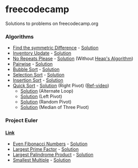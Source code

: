 # freecodecamp
Solutions to problems on freecodecamp.org

### Algorithms

* [Find the symmetric Difference](https://learn.freecodecamp.org/coding-interview-prep/algorithms/find-the-symmetric-difference) - [Solution](https://github.com/envyN/freecodecamp/blob/master/src/Algorithms/FindTheSymmetricDifference.js)
* [Inventory Update](https://learn.freecodecamp.org/coding-interview-prep/algorithms/inventory-update) - [Solution](https://github.com/envyN/freecodecamp/blob/master/src/Algorithms/InventoryUpdate.js)
* [No Repeats Please](https://learn.freecodecamp.org/coding-interview-prep/algorithms/no-repeats-please) - [Solution](https://github.com/envyN/freecodecamp/blob/master/src/Algorithms/NoRepeatsPlease.js) (Without [Heap's Algorithm](https://en.wikipedia.org/wiki/Heap%27s_algorithm))
* [Pairwise](https://learn.freecodecamp.org/coding-interview-prep/algorithms/pairwise) - [Solution](https://github.com/envyN/freecodecamp/blob/master/src/Algorithms/Pairwise.js)
* [Bubble Sort](https://learn.freecodecamp.org/coding-interview-prep/algorithms/implement-bubble-sort) - [Solution](https://github.com/envyN/freecodecamp/blob/master/src/Algorithms/BubbleSort.js)
* [Selection Sort](https://learn.freecodecamp.org/coding-interview-prep/algorithms/implement-selection-sort) - [Solution](https://github.com/envyN/freecodecamp/blob/master/src/Algorithms/SelectionSort.js)
* [Insertion Sort](https://learn.freecodecamp.org/coding-interview-prep/algorithms/implement-insertion-sort) - [Solution](https://github.com/envyN/freecodecamp/blob/master/src/Algorithms/InsertionSort.js)
* [Quick Sort](https://learn.freecodecamp.org/coding-interview-prep/algorithms/implement-quick-sort) - [Solution](https://github.com/envyN/freecodecamp/blob/master/src/Algorithms/QuickSort.js) (Right Pivot) ([Ref-video](https://www.youtube.com/watch?v=COk73cpQbFQ))
    * [Solution](https://github.com/envyN/freecodecamp/blob/master/src/Algorithms/QuickSort_alternateLoop.js) (Alternate Loop)
    * [Solution](https://github.com/envyN/freecodecamp/blob/master/src/Algorithms/QuickSort_leftPivot.js) (Left Pivot)
    * [Solution](https://github.com/envyN/freecodecamp/blob/master/src/Algorithms/QuickSort_randomPivot.js) (Random Pivot)
    * [Solution](https://github.com/envyN/freecodecamp/blob/master/src/Algorithms/QuickSort_medianOfThreePivot.js) (Median of Three Pivot)
### Project Euler 
#### [Link](https://projecteuler.net)

* [Even Fibonacci Numbers](https://learn.freecodecamp.org/coding-interview-prep/project-euler/problem-2-even-fibonacci-numbers) - [Solution](https://github.com/envyN/freecodecamp/blob/master/src/ProjectEuler/EvenFibonacciNumbers.js)
* [Largest Prime Factor](https://learn.freecodecamp.org/coding-interview-prep/project-euler/problem-3-largest-prime-factor) - [Solution](https://github.com/envyN/freecodecamp/blob/master/src/ProjectEuler/LargestPrimeFactor.js)
* [Largest Palindrome Product](https://learn.freecodecamp.org/coding-interview-prep/project-euler/problem-4-largest-palindrome-product) - [Solution](https://github.com/envyN/freecodecamp/blob/master/src/ProjectEuler/LargestPalindromeProduct.js)
* [Smallest Multiple](https://learn.freecodecamp.org/coding-interview-prep/project-euler/problem-5-smallest-multiple) - [Solution](https://github.com/envyN/freecodecamp/blob/master/src/ProjectEuler/SmallestMultiple.js)
